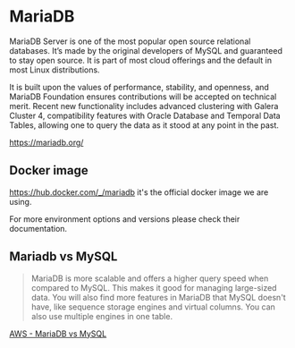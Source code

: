 MariaDB
=======

MariaDB Server is one of the most popular open source relational databases. It’s made by the original developers of MySQL and guaranteed to stay open source. It is part of most cloud offerings and the default in most Linux distributions.

It is built upon the values of performance, stability, and openness, and MariaDB Foundation ensures contributions will be accepted on technical merit. Recent new functionality includes advanced clustering with Galera Cluster 4, compatibility features with Oracle Database and Temporal Data Tables, allowing one to query the data as it stood at any point in the past.

https://mariadb.org/

## Docker image

https://hub.docker.com/_/mariadb it's the official docker image we are using.

For more environment options and versions please check their documentation.

## Mariadb vs MySQL

> MariaDB is more scalable and offers a higher query speed when compared to MySQL. This makes it good for managing large-sized data. You will also find more features in MariaDB that MySQL doesn't have, like sequence storage engines and virtual columns. You can also use multiple engines in one table.

[AWS - MariaDB vs MySQL](https://aws.amazon.com/compare/the-difference-between-mariadb-vs-mysql/#:~:text=MariaDB%20is%20more%20scalable%20and,multiple%20engines%20in%20one%20table)
